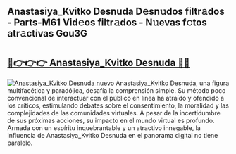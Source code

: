 ## Anastasiya_Kvitko Desnuda D𝚎sn𝚞dos filtr𝚊dos - Parts-M61 Vid𝚎os filtr𝚊dos - N𝚞evas f𝚘tos atr𝚊ctivas Gou3G

# <h2><a href="http://mb18ndl.tromn.icu/?c=Anastasiya_Kvitko+Desnuda">🔗👉👉👉 Anastasiya_Kvitko Desnuda 🔗🔗</a></h2>

[![Anastasiya_Kvitko Desnuda nuevo](https://i.imgur.com/pEAQMta.gif)](http://mb18ndl.tromn.icu/?c=Anastasiya_Kvitko+Desnuda)
Anastasiya_Kvitko Desnuda, una figura multifacética y paradójica, desafía la comprensión simple. Su método poco convencional de interactuar con el público en línea ha atraído y ofendido a los críticos, estimulando debates sobre el consentimiento, la moralidad y las complejidades de las comunidades virtuales. A pesar de la incertidumbre de sus próximas acciones, su impacto en el mundo virtual es profundo. Armada con un espíritu inquebrantable y un atractivo innegable, la influencia de Anastasiya_Kvitko Desnuda en el panorama digital no tiene paralelo.
